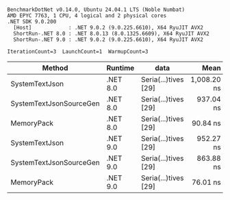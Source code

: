 ```

BenchmarkDotNet v0.14.0, Ubuntu 24.04.1 LTS (Noble Numbat)
AMD EPYC 7763, 1 CPU, 4 logical and 2 physical cores
.NET SDK 9.0.200
  [Host]            : .NET 9.0.2 (9.0.225.6610), X64 RyuJIT AVX2
  ShortRun-.NET 8.0 : .NET 8.0.13 (8.0.1325.6609), X64 RyuJIT AVX2
  ShortRun-.NET 9.0 : .NET 9.0.2 (9.0.225.6610), X64 RyuJIT AVX2

IterationCount=3  LaunchCount=1  WarmupCount=3  

```
| Method                  | Runtime  | data                 | Mean        | Error     | StdDev   | Min         | Max         | Gen0   | Allocated |
|------------------------ |--------- |--------------------- |------------:|----------:|---------:|------------:|------------:|-------:|----------:|
| SystemTextJson          | .NET 8.0 | Seria(...)tives [29] | 1,008.20 ns | 42.215 ns | 2.314 ns | 1,005.84 ns | 1,010.47 ns | 0.0267 |     464 B |
| SystemTextJsonSourceGen | .NET 8.0 | Seria(...)tives [29] |   937.04 ns | 52.866 ns | 2.898 ns |   934.49 ns |   940.19 ns | 0.0334 |     568 B |
| MemoryPack              | .NET 8.0 | Seria(...)tives [29] |    90.84 ns | 12.591 ns | 0.690 ns |    90.04 ns |    91.27 ns | 0.0072 |     120 B |
| SystemTextJson          | .NET 9.0 | Seria(...)tives [29] |   952.27 ns | 31.684 ns | 1.737 ns |   951.19 ns |   954.28 ns | 0.0267 |     464 B |
| SystemTextJsonSourceGen | .NET 9.0 | Seria(...)tives [29] |   863.88 ns | 22.210 ns | 1.217 ns |   862.77 ns |   865.18 ns | 0.0334 |     568 B |
| MemoryPack              | .NET 9.0 | Seria(...)tives [29] |    76.01 ns |  5.590 ns | 0.306 ns |    75.67 ns |    76.27 ns | 0.0072 |     120 B |
